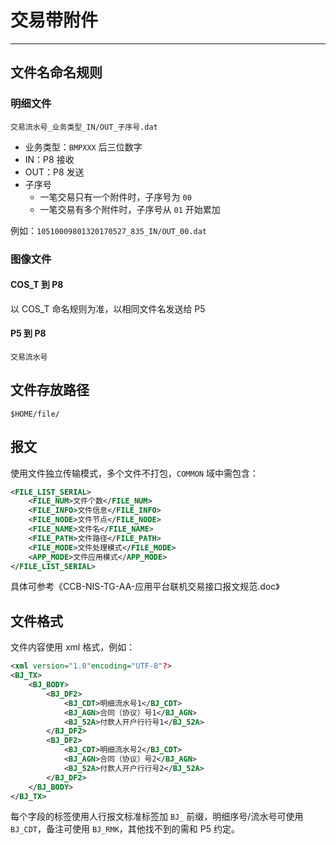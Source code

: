 # 交易带附件

---

## 文件名命名规则

### 明细文件

`交易流水号_业务类型_IN/OUT_子序号.dat`

* 业务类型：`BMPXXX` 后三位数字
* IN：P8 接收
* OUT：P8 发送
* 子序号
  * 一笔交易只有一个附件时，子序号为 `00`
  * 一笔交易有多个附件时，子序号从 `01` 开始累加

例如：`10510009801320170527_835_IN/OUT_00.dat`

### 图像文件

#### COS\_T 到 P8

以 COS\_T 命名规则为准，以相同文件名发送给 P5

#### P5 到 P8

`交易流水号`

## 文件存放路径

`$HOME/file/`

## 报文

使用文件独立传输模式，多个文件不打包，`COMMON` 域中需包含：

```xml
<FILE_LIST_SERIAL>
    <FILE_NUM>文件个数</FILE_NUM>
    <FILE_INFO>文件信息</FILE_INFO>
    <FILE_NODE>文件节点</FILE_NODE>
    <FILE_NAME>文件名</FILE_NAME>
    <FILE_PATH>文件路径</FILE_PATH>
    <FILE_MODE>文件处理模式</FILE_MODE>
    <APP_MODE>文件应用模式</APP_MODE>
</FILE_LIST_SERIAL>
```

具体可参考《CCB-NIS-TG-AA-应用平台联机交易接口报文规范.doc》

## 文件格式

文件内容使用 xml 格式，例如：

```xml
<xml version="1.0"encoding="UTF-8"?>                    
<BJ_TX>
    <BJ_BODY>                
        <BJ_DF2>
            <BJ_CDT>明细流水号1</BJ_CDT>
            <BJ_AGN>合同（协议）号1</BJ_AGN>
            <BJ_52A>付款人开户行行号1</BJ_52A>
        </BJ_DF2>
        <BJ_DF2>
            <BJ_CDT>明细流水号2</BJ_CDT>
            <BJ_AGN>合同（协议）号2</BJ_AGN>
            <BJ_52A>付款人开户行行号2</BJ_52A>
        </BJ_DF2>
    </BJ_BODY>
</BJ_TX>
```

每个字段的标签使用人行报文标准标签加 `BJ_` 前缀，明细序号/流水号可使用 `BJ_CDT`，备注可使用 `BJ_RMK`，其他找不到的需和 P5 约定。

